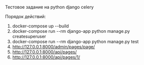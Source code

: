 Тестовое задание на python django celery

Порядок действий:
1. docker-compose up --build
2. docker-compose run --rm django-app python manage.py createsuperuser
3. docker-compose run --rm django-app python manage.py test
4. http://127.0.0.1:8000/admin/pages/page/
5. http://127.0.0.1:8000/api/pages/
6. http://127.0.0.1:8000/api/pages/1/
